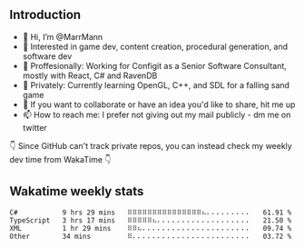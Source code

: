 ## Introduction
- 👋 Hi, I’m @MarrMann
- 👀 Interested in game dev, content creation, procedural generation, and software dev
- 💼 Proffesionally: Working for Configit as a Senior Software Consultant, mostly with React, C# and RavenDB
- 🌱 Privately: Currently learning OpenGL, C++, and SDL for a falling sand game
- 💞️ If you want to collaborate or have an idea you'd like to share, hit me up
- 📫 How to reach me: I prefer not giving out my mail publicly - dm me on twitter

👇 Since GitHub can't track private repos, you can instead check my weekly dev time from WakaTime 👇

<!---
MarrMann/MarrMann is a ✨ special ✨ repository because its `README.md` (this file) appears on your GitHub profile.
You can click the Preview link to take a look at your changes.
--->
## Wakatime weekly stats
<!--START_SECTION:waka-->

```text
C#           9 hrs 29 mins   ⠿⠿⠿⠿⠿⠿⠿⠿⠿⠿⠿⠿⠿⠿⠿⠦⠄⠄⠄⠄⠄⠄⠄⠄⠄   61.91 %
TypeScript   3 hrs 17 mins   ⠿⠿⠿⠿⠿⠦⠄⠄⠄⠄⠄⠄⠄⠄⠄⠄⠄⠄⠄⠄⠄⠄⠄⠄⠄   21.50 %
XML          1 hr 29 mins    ⠿⠿⠦⠄⠄⠄⠄⠄⠄⠄⠄⠄⠄⠄⠄⠄⠄⠄⠄⠄⠄⠄⠄⠄⠄   09.74 %
Other        34 mins         ⠿⠄⠄⠄⠄⠄⠄⠄⠄⠄⠄⠄⠄⠄⠄⠄⠄⠄⠄⠄⠄⠄⠄⠄⠄   03.72 %
```

<!--END_SECTION:waka-->
